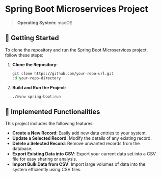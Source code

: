 
# Spring Boot Microservices Project

> **Operating System:** macOS

## 🚀 Getting Started

To clone the repository and run the Spring Boot Microservices project, follow these steps:

1. **Clone the Repository**:
   ```bash
   git clone https://github.com/your-repo-url.git
   cd your-repo-directory
   ```

2. **Build and Run the Project**:
   ```bash
   ./mvnw spring-boot:run
   ```

## 🎯 Implemented Functionalities

This project includes the following features:

- **Create a New Record**: Easily add new data entries to your system.
- **Update a Selected Record**: Modify the details of any existing record.
- **Delete a Selected Record**: Remove unwanted records from the database.
- **Export Existing Data into CSV**: Export your current data set into a CSV file for easy sharing or analysis.
- **Import Bulk Data from CSV**: Import large volumes of data into the system efficiently using CSV files.

